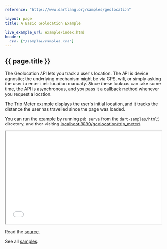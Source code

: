 ```yaml
---
reference: "https://www.dartlang.org/samples/geolocation"

layout: page
title: A Basic Geolocation Example

live_example_url: example/index.html
header:
  css: ["/samples/samples.css"]
---
```


## {{ page.title }}

The Geolocation API lets you track a user's location. The API is
device agnostic; the underlying mechanism might be via GPS,
wifi, or simply asking the user to enter their location manually. Since
these lookups can take some time, the API is asynchronous, and you
pass it a callback method whenever you request a location.

The Trip Meter example displays the user's initial location, and it
tracks the distance the user has travelled since the page was loaded.

You can run the example by running `pub serve` from the `dart-samples/html5` 
directory, and then visiting
[localhost:8080/geolocation/trip_meter/](http://localhost:8080/geolocation/trip_meter/).

<iframe class="running-app-frame"
        style="height:300px;width:100%;"
        src="{{page.live_example_url}}">
</iframe>

Read the
[source](https://github.com/dart-lang/dart-samples/tree/master/html5/web/geolocation/trip_meter).

See all [samples](/samples/).
